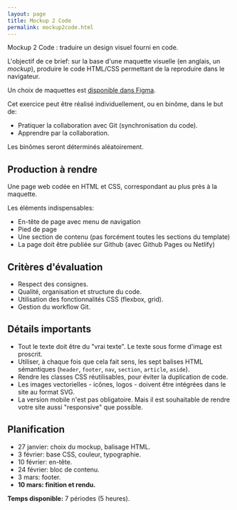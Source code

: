 ```yaml
---
layout: page
title: Mockup 2 Code
permalink: mockup2code.html
---
```


Mockup 2 Code : traduire un design visuel fourni en code.

L'objectif de ce brief: sur la base d'une maquette visuelle (en anglais, un *mockup*), produire le code HTML/CSS permettant de la reproduire dans le navigateur.

Un choix de maquettes est [disponible dans Figma](https://www.figma.com/files/project/79927683).

Cet exercice peut être réalisé individuellement, ou en binôme, dans le but de:

- Pratiquer la collaboration avec Git (synchronisation du code).
- Apprendre par la collaboration.

Les binômes seront déterminés aléatoirement.

## Production à rendre

Une page web codée en HTML et CSS, correspondant au plus près à la maquette.

Les éléments indispensables:

- En-tête de page avec menu de navigation
- Pied de page
- Une section de contenu (pas forcément toutes les sections du template)
- La page doit être publiée sur Github (avec Github Pages ou Netlify)

## Critères d'évaluation

- Respect des consignes.
- Qualité, organisation et structure du code.
- Utilisation des fonctionnalités CSS (flexbox, grid).
- Gestion du workflow Git.

## Détails importants

- Tout le texte doit être du "vrai texte". Le texte sous forme d'image est proscrit.
- Utiliser, à chaque fois que cela fait sens, les sept balises HTML sémantiques (`header`, `footer`, `nav`, `section`, `article`, `aside`).
- Rendre les classes CSS réutilisables, pour éviter la duplication de code.
- Les images vectorielles - icônes, logos - doivent être intégrées dans le site au format SVG.
- La version mobile n'est pas obligatoire. Mais il est souhaitable de rendre votre site aussi "responsive" que possible.

## Planification

- 27 janvier: choix du mockup, balisage HTML.
- 3 février: base CSS, couleur, typographie.
- 10 février: en-tête.
- 24 février: bloc de contenu.
- 3 mars: footer.
- **10 mars: finition et rendu.**

**Temps disponible:** 7 périodes (5 heures).